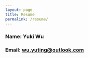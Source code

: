 ```yaml
---
layout: page
title: Resume
permalink: /resume/
---
```


### Name: Yuki Wu
### Email: wu.yuting@outlook.com

